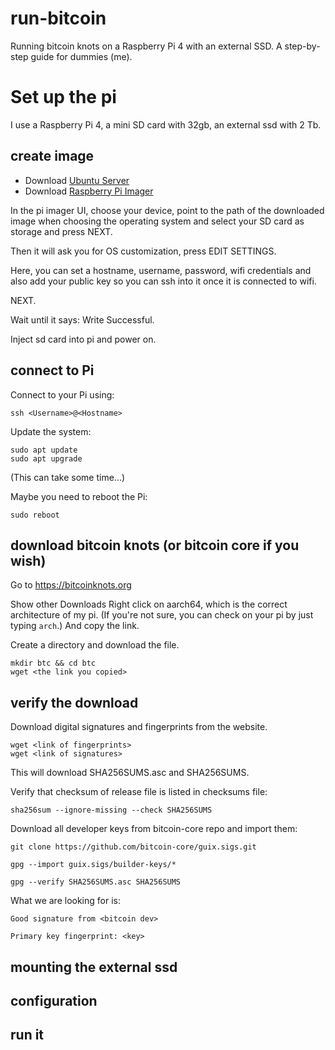 # run-bitcoin
Running bitcoin knots on a Raspberry Pi 4 with an external SSD.
A step-by-step guide for dummies (me).

# Set up the pi

I use a Raspberry Pi 4, a mini SD card with 32gb, an external ssd with 2 Tb.

## create image
- Download [Ubuntu Server](https://ubuntu.com/download/raspberry-pi)
- Download [Raspberry Pi Imager](https://www.raspberrypi.com/software/)

In the pi imager UI, choose your device, point to the path of the downloaded image when 
choosing the operating system and select your SD card as storage and press NEXT.

Then it will ask you for OS customization, press EDIT SETTINGS.

Here, you can set a hostname, username, password, wifi credentials and also add your public key so you can ssh into it once it is connected to wifi.

NEXT.

Wait until it says: Write Successful.

Inject sd card into pi and power on.


## connect to Pi

Connect to your Pi using:

```
ssh <Username>@<Hostname>
```

Update the system:

```
sudo apt update
sudo apt upgrade
```
(This can take some time...)

Maybe you need to reboot the Pi:

```
sudo reboot
```

## download bitcoin knots (or bitcoin core if you wish)

Go to https://bitcoinknots.org 

Show other Downloads
Right click on aarch64, which is the correct architecture of my pi. (If you're not sure, you can check on your pi by just typing `arch`.)
And copy the link.

Create a directory and download the file.
```
mkdir btc && cd btc
wget <the link you copied>
```

## verify the download

Download digital signatures and fingerprints from the website.

```
wget <link of fingerprints>
wget <link of signatures>
```
This will download SHA256SUMS.asc and SHA256SUMS.

Verify that checksum of release file is listed in checksums file:

```
sha256sum --ignore-missing --check SHA256SUMS 
```

Download all developer keys from bitcoin-core repo and import them:

```
git clone https://github.com/bitcoin-core/guix.sigs.git

gpg --import guix.sigs/builder-keys/*
```

```
gpg --verify SHA256SUMS.asc SHA256SUMS
```
What we are looking for is: 

```
Good signature from <bitcoin dev>

Primary key fingerprint: <key>
```


## mounting the external ssd


## configuration

## run it